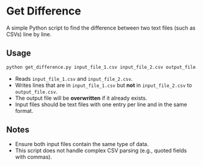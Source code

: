 # Get Difference

A simple Python script to find the difference between two text files (such as CSVs) line by line.

## Usage

```bash
python get_difference.py input_file_1.csv input_file_2.csv output_file.csv
```

- Reads `input_file_1.csv` and `input_file_2.csv`.
- Writes lines that are in `input_file_1.csv` but **not** in `input_file_2.csv` to `output_file.csv`.
- The output file will be **overwritten** if it already exists.
- Input files should be text files with one entry per line and in the same format.

## Notes

- Ensure both input files contain the same type of data.
- This script does not handle complex CSV parsing (e.g., quoted fields with commas).
